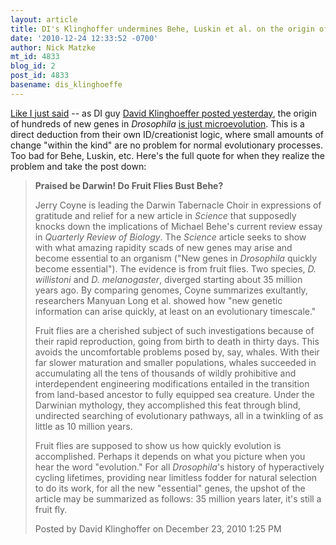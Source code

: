 ```yaml
---
layout: article
title: DI's Klinghoffer undermines Behe, Luskin et al. on the origin of new genes
date: '2010-12-24 12:33:52 -0700'
author: Nick Matzke
mt_id: 4833
blog_id: 2
post_id: 4833
basename: dis_klinghoeffe
---
```

[Like I just said](http://pandasthumb.org/archives/2010/12/jerry-coyne-man.html) -- as DI guy [David Klinghoeffer posted yesterday](http://www.evolutionnews.org/2010/12/praised_be_darwin_do_fruit_fli042131.html), the origin of hundreds of new genes in _Drosophila_ [is just microevolution](http://www.evolutionnews.org/2010/12/praised_be_darwin_do_fruit_fli042131.html).  This is a direct deduction from their own ID/creationist logic, where small amounts of change "within the kind" are no problem for normal evolutionary processes.  Too bad for Behe, Luskin, etc.   Here's the full quote for when they realize the problem and take the post down:

> **Praised be Darwin! Do Fruit Flies Bust Behe?**
> 
> Jerry Coyne is leading the Darwin Tabernacle Choir in expressions of gratitude and relief for a new article in _Science_ that supposedly knocks down the implications of Michael Behe's current review essay in _Quarterly Review of Biology_. The _Science_ article seeks to show with what amazing rapidity scads of new genes may arise and become essential to an organism ("New genes in _Drosophila_ quickly become essential"). The evidence is from fruit flies. Two species, _D. willistoni_ and _D. melanogaster_, diverged starting about 35 million years ago. By comparing genomes, Coyne summarizes exultantly, researchers Manyuan Long et al. showed how "new genetic information can arise quickly, at least on an evolutionary timescale."
> 
> Fruit flies are a cherished subject of such investigations because of their rapid reproduction, going from birth to death in thirty days. This avoids the uncomfortable problems posed by, say, whales. With their far slower maturation and smaller populations, whales succeeded in accumulating all the tens of thousands of wildly prohibitive and interdependent engineering modifications entailed in the transition from land-based ancestor to fully equipped sea creature. Under the Darwinian mythology, they accomplished this feat through blind, undirected searching of evolutionary pathways, all in a twinkling of as little as 10 million years.
> 
> Fruit flies are supposed to show us how quickly evolution is accomplished. Perhaps it depends on what you picture when you hear the word "evolution." For all _Drosophila_'s history of hyperactively cycling lifetimes, providing near limitless fodder for natural selection to do its work, for all the new "essential" genes, the upshot of the article may be summarized as follows: 35 million years later, it's still a fruit fly.
> 
> Posted by David Klinghoffer on December 23, 2010 1:25 PM
